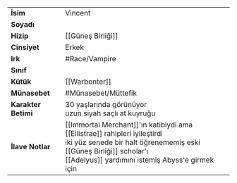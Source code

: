 |  |  |
|---|---|
| **İsim** | Vincent|
| **Soyadı** | |
| **Hizip** | [[Güneş Birliği]]|
| **Cinsiyet** | Erkek|
| **Irk** | #Race/Vampire|
| **Sınıf** | |
| **Kütük** | [[Warbonter]]|
| **Münasebet** | #Münasebet/Müttefik|
| **Karakter Betimi** | 30 yaşlarında görünüyor<br>uzun siyah saçlı at kuyruğu|
| **İlave Notlar** | [[Immortal Merchant]]'ın katibiydi ama [[Eilistrae]] rahipleri iyileştirdi<br>iki yüz senede bir halt öğrenememiş eski [[Güneş Birliği]] scholar'ı<br>[[Adelyus]] yardımını istemiş Abyss'e girmek için|
